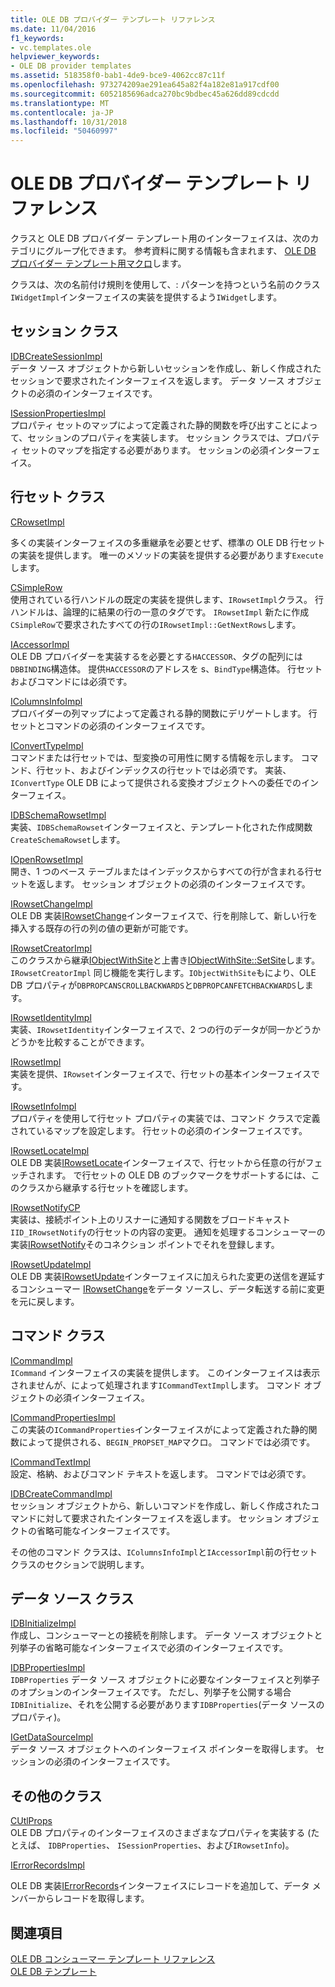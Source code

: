 ```yaml
---
title: OLE DB プロバイダー テンプレート リファレンス
ms.date: 11/04/2016
f1_keywords:
- vc.templates.ole
helpviewer_keywords:
- OLE DB provider templates
ms.assetid: 518358f0-bab1-4de9-bce9-4062cc87c11f
ms.openlocfilehash: 973274209ae291ea645a82f4a182e81a917cdf00
ms.sourcegitcommit: 6052185696adca270bc9bdbec45a626dd89cdcdd
ms.translationtype: MT
ms.contentlocale: ja-JP
ms.lasthandoff: 10/31/2018
ms.locfileid: "50460997"
---
```

# <a name="ole-db-provider-templates-reference"></a>OLE DB プロバイダー テンプレート リファレンス

クラスと OLE DB プロバイダー テンプレート用のインターフェイスは、次のカテゴリにグループ化できます。 参考資料に関する情報も含まれます、 [OLE DB プロバイダー テンプレート用マクロ](../../data/oledb/macros-for-ole-db-provider-templates.md)します。

クラスは、次の名前付け規則を使用して、: パターンを持つという名前のクラス`IWidgetImpl`インターフェイスの実装を提供するよう`IWidget`します。

## <a name="session-classes"></a>セッション クラス

[IDBCreateSessionImpl](../../data/oledb/idbcreatesessionimpl-class.md)<br/>
データ ソース オブジェクトから新しいセッションを作成し、新しく作成されたセッションで要求されたインターフェイスを返します。 データ ソース オブジェクトの必須のインターフェイスです。

[ISessionPropertiesImpl](../../data/oledb/isessionpropertiesimpl-class.md)<br/>
プロパティ セットのマップによって定義された静的関数を呼び出すことによって、セッションのプロパティを実装します。 セッション クラスでは、プロパティ セットのマップを指定する必要があります。 セッションの必須インターフェイス。

## <a name="rowset-classes"></a>行セット クラス

[CRowsetImpl](../../data/oledb/crowsetimpl-class.md)

多くの実装インターフェイスの多重継承を必要とせず、標準の OLE DB 行セットの実装を提供します。 唯一のメソッドの実装を提供する必要があります`Execute`します。

[CSimpleRow](../../data/oledb/csimplerow-class.md)<br/>
使用されている行ハンドルの既定の実装を提供します、`IRowsetImpl`クラス。 行ハンドルは、論理的に結果の行の一意のタグです。 `IRowsetImpl` 新たに作成`CSimpleRow`で要求されたすべての行の`IRowsetImpl::GetNextRows`します。

[IAccessorImpl](../../data/oledb/iaccessorimpl-class.md)<br/>
OLE DB プロバイダーを実装するを必要とする`HACCESSOR`、タグの配列には`DBBINDING`構造体。 提供`HACCESSOR`のアドレスを s、`BindType`構造体。 行セットおよびコマンドには必須です。

[IColumnsInfoImpl](../../data/oledb/icolumnsinfoimpl-class.md)<br/>
プロバイダーの列マップによって定義される静的関数にデリゲートします。 行セットとコマンドの必須のインターフェイスです。

[IConvertTypeImpl](../../data/oledb/iconverttypeimpl-class.md)<br/>
コマンドまたは行セットでは、型変換の可用性に関する情報を示します。 コマンド、行セット、およびインデックスの行セットでは必須です。 実装、 `IConvertType` OLE DB によって提供される変換オブジェクトへの委任でのインターフェイス。

[IDBSchemaRowsetImpl](../../data/oledb/idbschemarowsetimpl-class.md)<br/>
実装、`IDBSchemaRowset`インターフェイスと、テンプレート化された作成関数`CreateSchemaRowset`します。

[IOpenRowsetImpl](../../data/oledb/iopenrowsetimpl-class.md)<br/>
開き、1 つのベース テーブルまたはインデックスからすべての行が含まれる行セットを返します。 セッション オブジェクトの必須のインターフェイスです。

[IRowsetChangeImpl](../../data/oledb/irowsetchangeimpl-class.md)<br/>
OLE DB 実装[IRowsetChange](/previous-versions/windows/desktop/ms715790)インターフェイスで、行を削除して、新しい行を挿入する既存の行の列の値の更新が可能です。

[IRowsetCreatorImpl](../../data/oledb/irowsetcreatorimpl-class.md)<br/>
このクラスから継承[IObjectWithSite](/windows/desktop/api/ocidl/nn-ocidl-iobjectwithsite)と上書き[IObjectWithSite::SetSite](/windows/desktop/api/ocidl/nf-ocidl-iobjectwithsite-setsite)します。 `IRowsetCreatorImpl` 同じ機能を実行します。`IObjectWithSite`もにより、OLE DB プロパティが`DBPROPCANSCROLLBACKWARDS`と`DBPROPCANFETCHBACKWARDS`します。

[IRowsetIdentityImpl](../../data/oledb/irowsetidentityimpl-class.md)<br/>
実装、`IRowsetIdentity`インターフェイスで、2 つの行のデータが同一かどうかどうかを比較することができます。

[IRowsetImpl](../../data/oledb/irowsetimpl-class.md)<br/>
実装を提供、`IRowset`インターフェイスで、行セットの基本インターフェイスです。

[IRowsetInfoImpl](../../data/oledb/irowsetinfoimpl-class.md)<br/>
プロパティを使用して行セット プロパティの実装では、コマンド クラスで定義されているマップを設定します。 行セットの必須のインターフェイスです。

[IRowsetLocateImpl](../../data/oledb/irowsetlocateimpl-class.md)<br/>
OLE DB 実装[IRowsetLocate](/previous-versions/windows/desktop/ms721190)インターフェイスで、行セットから任意の行がフェッチされます。 で行セットの OLE DB のブックマークをサポートするには、このクラスから継承する行セットを確認します。

[IRowsetNotifyCP](../../data/oledb/irowsetnotifycp-class.md)<br/>
実装は、接続ポイント上のリスナーに通知する関数をブロードキャスト`IID_IRowsetNotify`の行セットの内容の変更。 通知を処理するコンシューマーの実装[IRowsetNotify](/previous-versions/windows/desktop/ms712959)そのコネクション ポイントでそれを登録します。

[IRowsetUpdateImpl](../../data/oledb/irowsetupdateimpl-class.md)<br/>
OLE DB 実装[IRowsetUpdate](/previous-versions/windows/desktop/ms714401)インターフェイスに加えられた変更の送信を遅延するコンシューマー [IRowsetChange](/previous-versions/windows/desktop/ms715790)をデータ ソースし、データ転送する前に変更を元に戻します。

## <a name="command-classes"></a>コマンド クラス

[ICommandImpl](../../data/oledb/icommandimpl-class.md)<br/>
`ICommand` インターフェイスの実装を提供します。 このインターフェイスは表示されませんが、によって処理されます`ICommandTextImpl`します。 コマンド オブジェクトの必須インターフェイス。

[ICommandPropertiesImpl](../../data/oledb/icommandpropertiesimpl-class.md)<br/>
この実装の`ICommandProperties`インターフェイスがによって定義された静的関数によって提供される、`BEGIN_PROPSET_MAP`マクロ。 コマンドでは必須です。

[ICommandTextImpl](../../data/oledb/icommandtextimpl-class.md)<br/>
設定、格納、およびコマンド テキストを返します。 コマンドでは必須です。

[IDBCreateCommandImpl](../../data/oledb/idbcreatecommandimpl-class.md)<br/>
セッション オブジェクトから、新しいコマンドを作成し、新しく作成されたコマンドに対して要求されたインターフェイスを返します。 セッション オブジェクトの省略可能なインターフェイスです。

その他のコマンド クラスは、`IColumnsInfoImpl`と`IAccessorImpl`前の行セット クラスのセクションで説明します。

## <a name="data-source-classes"></a>データ ソース クラス

[IDBInitializeImpl](../../data/oledb/idbinitializeimpl-class.md)<br/>
作成し、コンシューマーとの接続を削除します。 データ ソース オブジェクトと列挙子の省略可能なインターフェイスで必須のインターフェイスです。

[IDBPropertiesImpl](../../data/oledb/idbpropertiesimpl-class.md)<br/>
`IDBProperties` データ ソース オブジェクトに必要なインターフェイスと列挙子のオプションのインターフェイスです。 ただし、列挙子を公開する場合`IDBInitialize`、それを公開する必要があります`IDBProperties`(データ ソースのプロパティ)。

[IGetDataSourceImpl](../../data/oledb/igetdatasourceimpl-class.md)<br/>
データ ソース オブジェクトへのインターフェイス ポインターを取得します。 セッションの必須のインターフェイスです。

## <a name="other-classes"></a>その他のクラス

[CUtlProps](../../data/oledb/cutlprops-class.md)<br/>
OLE DB プロパティのインターフェイスのさまざまなプロパティを実装する (たとえば、 `IDBProperties`、 `ISessionProperties`、および`IRowsetInfo`)。

[IErrorRecordsImpl](../../data/oledb/ierrorrecordsimpl-class.md)

OLE DB 実装[IErrorRecords](/previous-versions/windows/desktop/ms718112)インターフェイスにレコードを追加して、データ メンバーからレコードを取得します。

## <a name="see-also"></a>関連項目

[OLE DB コンシューマー テンプレート リファレンス](../../data/oledb/ole-db-consumer-templates-reference.md)<br/>
[OLE DB テンプレート](../../data/oledb/ole-db-templates.md)